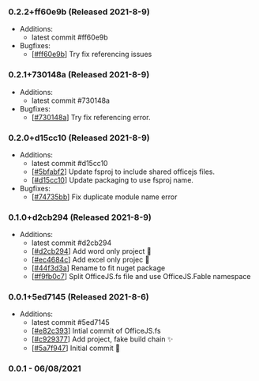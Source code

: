 ### 0.2.2+ff60e9b (Released 2021-8-9)
* Additions:
    * latest commit #ff60e9b
* Bugfixes:
    * [[#ff60e9b](https://github.com/Freymaurer/office-fable/commit/ff60e9bd10259964e9c8b6a85d7cb777872f4ea6)] Try fix referencing issues

### 0.2.1+730148a (Released 2021-8-9)
* Additions:
    * latest commit #730148a
* Bugfixes:
    * [[#730148a](https://github.com/Freymaurer/office-fable/commit/730148a3249e05e0832576cf829140f731618d4a)] Try fix referencing error.

### 0.2.0+d15cc10 (Released 2021-8-9)
* Additions:
    * latest commit #d15cc10
    * [[#5bfabf2](https://github.com/Freymaurer/office-fable/commit/5bfabf2722c06b1a865bce7f9d51e02c0206d312)] Update fsproj to include shared officejs files.
    * [[#d15cc10](https://github.com/Freymaurer/office-fable/commit/d15cc10e072b9fd8c2e824eea7877f3bdea3e9d4)] Update packaging to use fsproj name.
* Bugfixes:
    * [[#74735bb](https://github.com/Freymaurer/office-fable/commit/74735bbf32969121699c8aeb0f1293a507ebb10a)] Fix duplicate module name error

### 0.1.0+d2cb294 (Released 2021-8-9)
* Additions:
    * latest commit #d2cb294
    * [[#d2cb294](https://github.com/Freymaurer/office-fable/commit/d2cb294a3a4f1b50c9788155597b3bb0991e1ad2)] Add word only project :tada:
    * [[#ec4684c](https://github.com/Freymaurer/office-fable/commit/ec4684cbabf10f64aae98264e31639e3263ccb4e)] Add excel only projec :tada:
    * [[#44f3d3a](https://github.com/Freymaurer/office-fable/commit/44f3d3a323b7ad2991b56e6fe0596cb7b9d20247)] Rename to fit nuget package
    * [[#f9fb0c7](https://github.com/Freymaurer/office-fable/commit/f9fb0c7971c3b0beb804cdbf6dce32c7b6e3fc27)] Split OfficeJS.fs file and use OfficeJS.Fable namespace

### 0.0.1+5ed7145 (Released 2021-8-6)
* Additions:
    * latest commit #5ed7145
    * [[#e82c393](https://github.com/Freymaurer/office-fable/commit/e82c39381644ae07bd3da3327a3a6c786c1e098d)] Intial commit of OfficeJS.fs
    * [[#c929377](https://github.com/Freymaurer/office-fable/commit/c9293776773e9e04250fb2c18ead3e7e7d42c2c4)] Add project, fake build chain :sparkles:
    * [[#5a7f947](https://github.com/Freymaurer/office-fable/commit/5a7f9475b1fd7b2960d3476feff9348ce98fbc93)] Initial commit :tada:

### 0.0.1 - 06/08/2021
